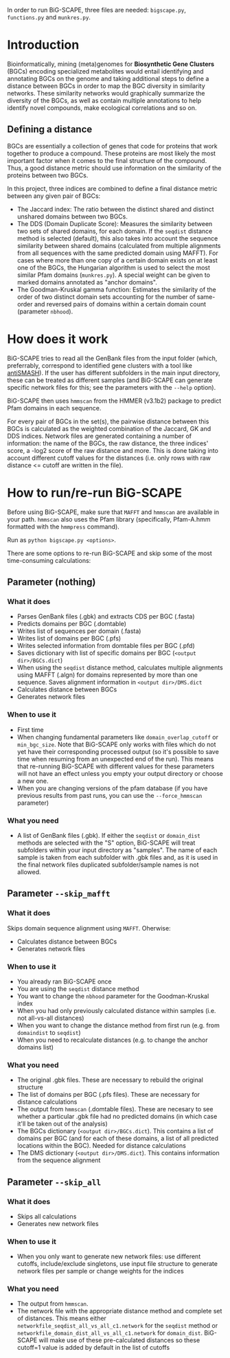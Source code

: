In order to run BiG-SCAPE, three files are needed: `bigscape.py`, `functions.py`
and `munkres.py`.

# Introduction

Bioinformatically, mining (meta)genomes for **Biosynthetic Gene Clusters** 
(BGCs) encoding specialized metabolites would entail identifying and annotating 
BGCs on the genome and taking additional steps to define a distance between BGCs
in order to map the BGC diversity in similarity networks. These similarity 
networks would graphically summarize the diversity of the BGCs, as well as 
contain multiple annotations to help identify novel compounds, make ecological 
correlations and so on.

## Defining a distance

BGCs are essentially a collection of genes that code for proteins that work 
together to produce a compound. These proteins are most likely the most important factor when it comes to the final structure of the compound. Thus, a good distance metric should use information on the similarity of the proteins between two BGCs.

In this project, three indices are combined to define a final distance metric 
between any given pair of BGCs:
* The Jaccard index: The ratio between the distinct shared and distinct unshared
domains between two BGCs.
* The DDS (Domain Duplicate Score): Measures the similarity between two sets of 
shared domains, for each domain. If the `seqdist` distance method is selected (default), this also takes into account the sequence similarity between shared domains (calculated from multiple alignments from all sequences with the same predicted domain using MAFFT). For cases where more than one copy of a certain domain exists on at least one of the BGCs, the Hungarian algorithm is used to select the most similar Pfam domains (`munkres.py`). A special weight can be given to marked domains annotated as "anchor domains".
* The Goodman-Kruskal gamma function: Estimates the similarity of the order of 
two distinct domain sets accounting for the number of same-order and reversed pairs of domains within a certain domain count (parameter `nbhood`).


# How does it work

BiG-SCAPE tries to read all the GenBank files from the input folder (which, 
preferrably, correspond to identified gene clusters with a tool like 
[antiSMASH](https://antismash.secondarymetabolites.org/)). If the user has 
different subfolders in the main input directory, these can be treated as 
different samples (and BiG-SCAPE can generate specific network files for this; 
see the parameters with the `--help` option).

BiG-SCAPE then uses `hmmscan` from the HMMER (v3.1b2) package to predict Pfam 
domains in each sequence.

For every pair of BGCs in the set(s), the pairwise distance between this BGCs is
calculated as the weighted combination of the Jaccard, GK and DDS indices. Network files are generated containing a number of information: the name of the BGCs, the raw distance, the three indices' score, a -log2 score of the raw distance and more. This is done taking into account different cutoff values for the distances (i.e. only rows with raw distance <= cutoff are written in the file).


# How to run/re-run BiG-SCAPE

Before using BiG-SCAPE, make sure that `MAFFT` and `hmmscan` are available in 
your path. `hmmscan` also uses the Pfam library (specifically, Pfam-A.hmm formatted with the `hmmpress` command).

Run as `python bigscape.py <options>`.

There are some options to re-run BiG-SCAPE and skip some of the most 
time-consuming calculations:

## Parameter (nothing)

### What it does
* Parses GenBank files (.gbk) and extracts CDS per BGC (.fasta)
* Predicts domains per BGC (.domtable)
* Writes list of sequences per domain (.fasta)
* Writes list of domains per BGC (.pfs)
* Writes selected information from domtable files per BGC (.pfd)
* Saves dictionary with list of specific domains per BGC 
(`<output dir>/BGCs.dict`)
* When using the `seqdist` distance method, calculates multiple alignments using
MAFFT (.algn) for domains represented by more than one sequence. Saves alignment information in `<output dir>/DMS.dict`
* Calculates distance between BGCs
* Generates network files

### When to use it
* First time
* When changing fundamental parameters like `domain_overlap_cutoff` or 
`min_bgc_size`. Note that BiG-SCAPE only works with files which do not yet have their corresponding processed output (so it's possible to save time when resuming from an unexpected end of the run). This means that re-running BiG-SCAPE with different values for these parameters will not have an effect unless you empty your output directory or choose a new one.
* When you are changing versions of the pfam database (if you have previous results from past runs, you can use the `--force_hmmscan` parameter)

### What you need
* A list of GenBank files (.gbk). If either the `seqdist` or `domain_dist` 
methods are selected with the "S" option, BiG-SCAPE will treat subfolders within
your input directory as "samples". The name of each sample is taken from each 
subfolder with .gbk files and, as it is used in the final network files duplicated subfolder/sample names is not allowed.


## Parameter `--skip_mafft`

### What it does
Skips domain sequence alignment using `MAFFT`. Oherwise:
* Calculates distance between BGCs
* Generates network files

### When to use it
* You already ran BiG-SCAPE once
* You are using the `seqdist` distance method
* You want to change the `nbhood` parameter for the Goodman-Kruskal index
* When you had only previously calculated distance within samples (i.e. not 
all-vs-all distances)
* When you want to change the distance method from first run (e.g. from 
`domaindist` to `seqdist`)
* When you need to recalculate distances (e.g. to change the anchor domains 
list)

### What you need
* The original .gbk files. These are necessary to rebuild the original structure
* The list of domains per BGC (.pfs files). These are necessary for distance 
calculations
* The output from `hmmscan` (.domtable files). These are necesary to see whether
a particular .gbk file had no predicted domains (in which case it'll be taken out of the analysis)
* The BGCs dictionary (`<output dir>/BGCs.dict`). This contains a list of 
domains per BGC (and for each of these domains, a list of all predicted locations within the BGC). Needed for distance calculations
* The DMS dictionary (`<output dir>/DMS.dict`). This contains information from 
the sequence alignment

## Parameter `--skip_all`

### What it does
* Skips all calculations
* Generates new network files

### When to use it
* When you only want to generate new network files: use different cutoffs, 
include/exclude singletons, use input file structure to generate network files 
per sample or change weights for the indices

### What you need
* The output from `hmmscan`.
* The network file with the appropriate distance method and complete set of 
distances. This means either `networkfile_seqdist_all_vs_all_c1.network` for 
the `seqdist` method or `networkfile_domain_dist_all_vs_all_c1.network` for 
`domain_dist`. BiG-SCAPE will make use of these pre-calculated distances so 
these cutoff=1 value is added by default in the list of cutoffs
